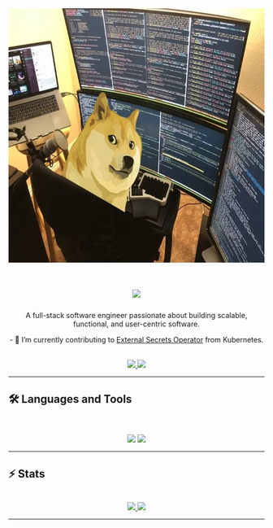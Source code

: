 <div align="center">
  <img src="https://github.com/AddRain1/AddRain1/blob/main/codedog" alt="Banner of a coding dog" width="100%" height="500px" />
</div>

<h1 align="center">
  <img src="https://readme-typing-svg.herokuapp.com/?font=Inter&size=48&center=true&vCenter=true&width=500&height=70&color=4493F8&duration=4000&lines=Hi+There!;I'm+Adrian+Vo;" />
</h1>

<p align="center">
  A full-stack software engineer passionate about building scalable, functional, and user-centric software.
</p>

<p align="center">
  - 🌱 I’m currently contributing to <a href="https://github.com/external-secrets/external-secrets">External Secrets Operator</a> from Kubernetes. <br>
</p>

<br>

<div align="center">
  <a href="mailto:adriankvo22@gmail.com">
    <img src="https://img.shields.io/badge/Gmail-333333?style=for-the-badge&logo=gmail&logoColor=red" />
  </a>
  <a href="https://www.linkedin.com/in/adrian-vo-9182162a5" target="_blank">
    <img src="https://img.shields.io/badge/LinkedIn-0077B5?style=for-the-badge&logo=linkedin&logoColor=white" target="_blank" />
  </a>
</div>

<hr>

## 🛠️ Languages and Tools

<br>

<p align="center">
  <img src="https://skillicons.dev/icons?i=go,ts,js,python,c,cpp,html,css,java," />
  <img src="https://skillicons.dev/icons?i=tailwind,nodejs,react,nextjs,postgres,aws,git,github,docker,postman,mysql" />
</p>

<hr>

## ⚡️ Stats

<br>

<div align="center">
  <a href="https://github.com/anuraghazra/github-readme-stats">
    <img height="180em" src="https://github-readme-stats.vercel.app/api?username=AddRain1&show_icons=true&rank_icon=github&theme=tokyonight" />
  </a>
  <a href="https://github.com/anuraghazra/github-readme-stats">
    <img height="180em" src="https://github-readme-stats.vercel.app/api/top-langs/?username=AddRain1&layout=compact&theme=tokyonight" />
  </a>
</div>

<hr>
